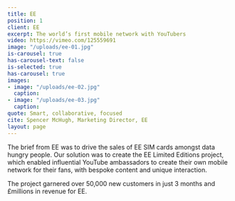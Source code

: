 ```yaml
---
title: EE
position: 1
client: EE
excerpt: The world’s first mobile network with YouTubers
video: https://vimeo.com/125559691
image: "/uploads/ee-01.jpg"
is-carousel: true
has-carousel-text: false
is-selected: true
has-carousel: true
images:
- image: "/uploads/ee-02.jpg"
  caption: 
- image: "/uploads/ee-03.jpg"
  caption: 
quote: Smart, collaborative, focused
cite: Spencer McHugh, Marketing Director, EE
layout: page
---
```


The brief from EE was to drive the sales of EE SIM cards amongst data hungry people. Our solution was to create the EE Limited Editions project, which enabled influential YouTube ambassadors to create their own mobile network for their fans, with bespoke content and unique interaction.

The project garnered over 50,000 new customers in just 3 months and £millions in revenue for EE.